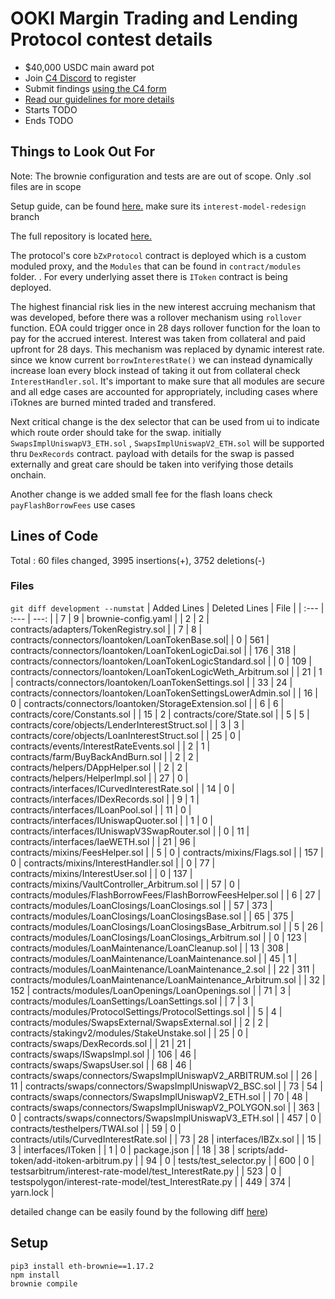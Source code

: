 # OOKI Margin Trading and Lending Protocol contest details
- $40,000 USDC main award pot
- Join [C4 Discord](https://discord.gg/code4rena) to register
- Submit findings [using the C4 form](https://github.com/code-423n4/2022-02-ooki-findings/submit)
- [Read our guidelines for more details](https://docs.code4rena.com/roles/wardens)
- Starts TODO
- Ends TODO

## Things to Look Out For

Note: The brownie configuration and tests are are out of scope. Only .sol files are in scope

Setup guide, can be found [here.](https://github.com/bZxNetwork/contractsV2/tree/interest-model-redesign) make sure its `interest-model-redesign` branch

The full repository is located [here.](https://github.com/bZxNetwork/contractsV2/)

The protocol's core `bZxProtocol` contract is deployed which is a custom moduled proxy, and the `Modules` that can be found in `contract/modules` folder. .
For every underlying asset there is `IToken` contract is being deployed. 

The highest financial risk lies in the new interest accruing mechanism that was developed, before there was a rollover mechanism using `rollover` function. EOA could trigger once in 28 days rollover function for the loan to pay for the accrued interest. Interest was taken from collateral and paid upfront for 28 days. This mechanism was replaced by dynamic interest rate. since we know current `borrowInterestRate()` we can instead dynamically increase loan every block instead of taking it out from collateral check `InterestHandler.sol`. It's important to make sure that all modules are secure and all edge cases are accounted for appropriately, including cases where iToknes are burned minted traded and transfered.

Next critical change is the dex selector that can be used from ui to indicate which route order should take for the swap. initially `SwapsImplUniswapV3_ETH.sol` , `SwapsImplUniswapV2_ETH.sol` will be supported thru `DexRecords` contract. payload with details for the swap is passed externally and great care should be taken into verifying those details onchain.

Another change is we added small fee for the flash loans check `payFlashBorrowFees` use cases



## Lines of Code

Total : 60 files changed, 3995 insertions(+), 3752 deletions(-)

### Files

`git diff development --numstat`
| Added Lines | Deleted Lines | File | 
| :--- | :--- | ---: |
| 7       | 9       | brownie-config.yaml |
| 2       | 2       | contracts/adapters/TokenRegistry.sol |
| 7       | 8       | contracts/connectors/loantoken/LoanTokenBase.sol|
| 0       | 561     | contracts/connectors/loantoken/LoanTokenLogicDai.sol |
| 176     | 318     | contracts/connectors/loantoken/LoanTokenLogicStandard.sol |
| 0       | 109     | contracts/connectors/loantoken/LoanTokenLogicWeth_Arbitrum.sol |
| 21      | 1       | contracts/connectors/loantoken/LoanTokenSettings.sol |
| 33      | 24      | contracts/connectors/loantoken/LoanTokenSettingsLowerAdmin.sol |
| 16      | 0       | contracts/connectors/loantoken/StorageExtension.sol |
| 6       | 6       | contracts/core/Constants.sol |
| 15      | 2       | contracts/core/State.sol |
| 5       | 5       | contracts/core/objects/LenderInterestStruct.sol |
| 3       | 3       | contracts/core/objects/LoanInterestStruct.sol |
| 25      | 0       | contracts/events/InterestRateEvents.sol |
| 2       | 1       | contracts/farm/BuyBackAndBurn.sol |
| 2       | 2       | contracts/helpers/DAppHelper.sol |
| 2       | 2       | contracts/helpers/HelperImpl.sol |
| 27      | 0       | contracts/interfaces/ICurvedInterestRate.sol |
| 14      | 0       | contracts/interfaces/IDexRecords.sol |
| 9       | 1       | contracts/interfaces/ILoanPool.sol |
| 11      | 0       | contracts/interfaces/IUniswapQuoter.sol |
| 1       | 0       | contracts/interfaces/IUniswapV3SwapRouter.sol |
| 0       | 11      | contracts/interfaces/IaeWETH.sol |
| 21      | 96      | contracts/mixins/FeesHelper.sol |
| 5       | 0       | contracts/mixins/Flags.sol |
| 157     | 0       | contracts/mixins/InterestHandler.sol |
| 0       | 77      | contracts/mixins/InterestUser.sol |
| 0       | 137     | contracts/mixins/VaultController_Arbitrum.sol |
| 57      | 0       | contracts/modules/FlashBorrowFees/FlashBorrowFeesHelper.sol |
| 6       | 27      | contracts/modules/LoanClosings/LoanClosings.sol |
| 57      | 373     | contracts/modules/LoanClosings/LoanClosingsBase.sol |
| 65      | 375     | contracts/modules/LoanClosings/LoanClosingsBase_Arbitrum.sol |
| 5       | 26      | contracts/modules/LoanClosings/LoanClosings_Arbitrum.sol |
| 0       | 123     | contracts/modules/LoanMaintenance/LoanCleanup.sol |
| 13      | 308     | contracts/modules/LoanMaintenance/LoanMaintenance.sol |
| 45      | 1       | contracts/modules/LoanMaintenance/LoanMaintenance_2.sol |
| 22      | 311     | contracts/modules/LoanMaintenance/LoanMaintenance_Arbitrum.sol |
| 32      | 152     | contracts/modules/LoanOpenings/LoanOpenings.sol |
| 71      | 3       | contracts/modules/LoanSettings/LoanSettings.sol |
| 7       | 3       | contracts/modules/ProtocolSettings/ProtocolSettings.sol |
| 5       | 4       | contracts/modules/SwapsExternal/SwapsExternal.sol |
| 2       | 2       | contracts/stakingv2/modules/StakeUnstake.sol |
| 25      | 0       | contracts/swaps/DexRecords.sol |
| 21      | 21      | contracts/swaps/ISwapsImpl.sol |
| 106     | 46      | contracts/swaps/SwapsUser.sol |
| 68      | 46      | contracts/swaps/connectors/SwapsImplUniswapV2_ARBITRUM.sol |
| 26      | 11      | contracts/swaps/connectors/SwapsImplUniswapV2_BSC.sol |
| 73      | 54      | contracts/swaps/connectors/SwapsImplUniswapV2_ETH.sol |
| 70      | 48      | contracts/swaps/connectors/SwapsImplUniswapV2_POLYGON.sol |
| 363     | 0       | contracts/swaps/connectors/SwapsImplUniswapV3_ETH.sol |
| 457     | 0       | contracts/testhelpers/TWAI.sol |
| 59      | 0       | contracts/utils/CurvedInterestRate.sol |
| 73      | 28      | interfaces/IBZx.sol |
| 15      | 3       | interfaces/IToken |
| 1       | 0       | package.json |
| 18      | 38      | scripts/add-token/add-itoken-arbitrum.py |
| 94      | 0       | tests/test_selector.py |
| 600     | 0       | testsarbitrum/interest-rate-model/test_InterestRate.py |
| 523     | 0       | testspolygon/interest-rate-model/test_InterestRate.py |
| 449     | 374     | yarn.lock |

detailed change can be easily found by the following diff [here](https://github.com/bZxNetwork/contractsV2/pull/163/files))



## Setup

```
pip3 install eth-brownie==1.17.2
npm install
brownie compile
```